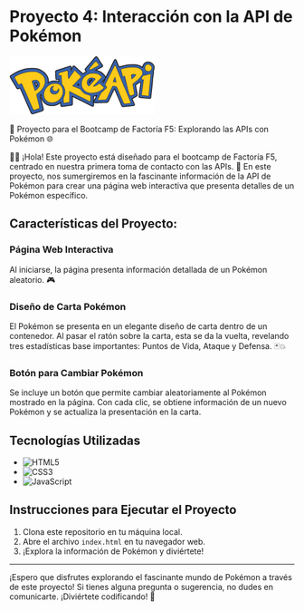 # Proyecto 4: Interacción con la API de Pokémon
![Imagen](https://raw.githubusercontent.com/PokeAPI/media/master/logo/pokeapi_256.png)

🚀 Proyecto para el Bootcamp de Factoría F5: Explorando las APIs con Pokémon 🌐

👋🏼 ¡Hola! Este proyecto está diseñado para el bootcamp de Factoría F5, centrado en nuestra primera toma de contacto con las APIs. 📢 En este proyecto, nos sumergiremos en la fascinante información de la API de Pokémon para crear una página web interactiva que presenta detalles de un Pokémon específico.

## Características del Proyecto:

### Página Web Interactiva

Al iniciarse, la página presenta información detallada de un Pokémon aleatorio. 🎮

### Diseño de Carta Pokémon

El Pokémon se presenta en un elegante diseño de carta dentro de un contenedor. Al pasar el ratón sobre la carta, esta se da la vuelta, revelando tres estadísticas base importantes: Puntos de Vida, Ataque y Defensa. 🃏💥

### Botón para Cambiar Pokémon

Se incluye un botón que permite cambiar aleatoriamente al Pokémon mostrado en la página. Con cada clic, se obtiene información de un nuevo Pokémon y se actualiza la presentación en la carta.

## Tecnologías Utilizadas

- ![HTML5](https://img.shields.io/badge/HTML-5-orange?style=flat&logo=html5)
- ![CSS3](https://img.shields.io/badge/CSS-3-blue?style=flat&logo=css3)
- ![JavaScript](https://img.shields.io/badge/JavaScript-yellow?style=flat&logo=javascript)


## Instrucciones para Ejecutar el Proyecto

1. Clona este repositorio en tu máquina local.
2. Abre el archivo `index.html` en tu navegador web.
3. ¡Explora la información de Pokémon y diviértete!

---

¡Espero que disfrutes explorando el fascinante mundo de Pokémon a través de este proyecto! Si tienes alguna pregunta o sugerencia, no dudes en comunicarte. ¡Diviértete codificando! 🌟

